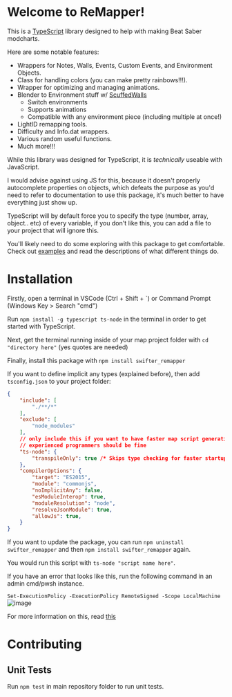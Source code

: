 # Welcome to ReMapper!
This is a [TypeScript](https://www.typescriptlang.org/) library designed to help with making Beat Saber modcharts.

Here are some notable features:
- Wrappers for Notes, Walls, Events, Custom Events, and Environment Objects.
- Class for handling colors (you can make pretty rainbows!!!).
- Wrapper for optimizing and managing animations.
- Blender to Environment stuff w/ [ScuffedWalls](https://github.com/thelightdesigner/ScuffedWalls)
    - Switch environments
    - Supports animations
    - Compatible with any environment piece (including multiple at once!)
- LightID remapping tools.
- Difficulty and Info.dat wrappers.
- Various random useful functions.
- Much more!!!

While this library was designed for TypeScript, it is *technically* useable with JavaScript.

I would advise against using JS for this, because it doesn't properly autocomplete properties on objects, which defeats the purpose as you'd need to refer to documentation to use this package, it's much better to have everything just show up.

TypeScript will by default force you to specify the type (number, array, object.. etc) of every variable, if you don't like this, you can add a file to your project that will ignore this.

You'll likely need to do some exploring with this package to get comfortable. Check out [examples](https://github.com/Swifter1243/ReMapper/blob/master/examples.md) and read the descriptions of what different things do.

# Installation

Firstly, open a terminal in VSCode (Ctrl + Shift + `) or Command Prompt (Windows Key > Search "cmd")

Run `npm install -g typescript ts-node` in the terminal in order to get started with TypeScript.

Next, get the terminal running inside of your map project folder with `cd "directory here"` (yes quotes are needed)

Finally, install this package with `npm install swifter_remapper`

If you want to define implicit any types (explained before), then add `tsconfig.json` to your project folder:
```json
{
    "include": [
        "./**/*"
    ],
    "exclude": [
        "node_modules"
    ],
    // only include this if you want to have faster map script generation at the cost of ignoring type errors
    // experienced programmers should be fine
    "ts-node": {
        "transpileOnly": true /* Skips type checking for faster startup times */
    },
    "compilerOptions": {
        "target": "ES2015",
        "module": "commonjs",
        "noImplicitAny": false,
        "esModuleInterop": true,
        "moduleResolution": "node",
        "resolveJsonModule": true,
        "allowJs": true,
    }
}
```
If you want to update the package, you can run `npm uninstall swifter_remapper` and then `npm install swifter_remapper` again.

You would run this script with `ts-node "script name here"`.

If you have an error that looks like this, run the following command in an admin cmd/pwsh instance.

`Set-ExecutionPolicy -ExecutionPolicy RemoteSigned -Scope LocalMachine`
![image](https://media.discordapp.net/attachments/878480179528351775/950766613676834906/unknown.png?width=1025&height=95) 

For more information on this, read [this](https://go.microsoft.com/fwlink/?LinkID=135170)


# Contributing

## Unit Tests
Run `npm test` in main repository folder to run unit tests.
